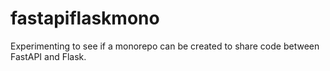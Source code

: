 # fastapiflaskmono

Experimenting to see if a monorepo can be created to share code between FastAPI and Flask.
